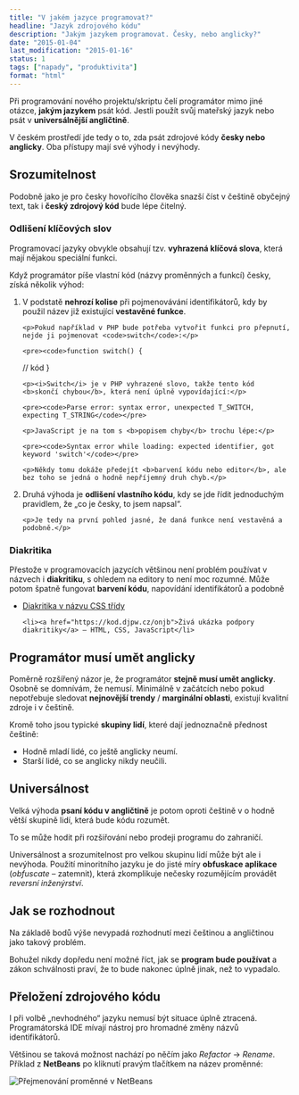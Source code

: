 ```yaml
---
title: "V jakém jazyce programovat?"
headline: "Jazyk zdrojového kódu"
description: "Jakým jazykem programovat. Česky, nebo anglicky?"
date: "2015-01-04"
last_modification: "2015-01-16"
status: 1
tags: ["napady", "produktivita"]
format: "html"
---
```


<p>Při programování nového projektu/skriptu čelí programátor mimo jiné otázce, <b>jakým jazykem</b> psát kód. Jestli použít svůj mateřský jazyk nebo psát v <b>universálnější angličtině</b>.</p>

<p>V českém prostředí jde tedy o to, zda psát zdrojové kódy <b>česky nebo anglicky</b>. Oba přístupy mají své výhody i nevýhody.</p>


<h2 id="srozumitelnost">Srozumitelnost</h2>

<p>Podobně jako je pro česky hovořícího člověka snazší číst v češtině obyčejný text, tak i <b>český zdrojový kód</b> bude lépe čitelný.</p>



<h3 id="klicova-slova">Odlišení klíčových slov</h3>

<p>Programovací jazyky obvykle obsahují tzv. <b>vyhrazená klíčová slova</b>, která mají nějakou speciální funkci.</p>

<p>Když programátor píše vlastní kód (názvy proměnných a funkcí) česky, získá několik výhod:</p>

<ol>
  <li>
    <p>V podstatě <b>nehrozí kolise</b> při pojmenovávání identifikátorů, kdy by použil název již existující <b>vestavěné funkce</b>.</p>
    
    <p>Pokud například v PHP bude potřeba vytvořit funkci pro přepnutí, nejde ji pojmenovat <code>switch</code>:</p>
    
    <pre><code>function switch() {
  // kód
}</code></pre>
    
    <p><i>Switch</i> je v PHP vyhrazené slovo, takže tento kód <b>skončí chybou</b>, která není úplně vypovídající:</p>
    
    <pre><code>Parse error: syntax error, unexpected T_SWITCH, expecting T_STRING</code></pre>
    
    <p>JavaScript je na tom s <b>popisem chyby</b> trochu lépe:</p>
    
    <pre><code>Syntax error while loading: expected identifier, got keyword 'switch'</code></pre>
    
    <p>Někdy tomu dokáže předejít <b>barvení kódu nebo editor</b>, ale bez toho se jedná o hodně nepříjemný druh chyb.</p>
  </li>
  
  
  <li>
    <p>Druhá výhoda je <b>odlišení vlastního kódu</b>, kdy se jde řídit jednoduchým pravidlem, že „co je česky, to jsem napsal“.</p>
    
    <p>Je tedy na první pohled jasné, že daná funkce není vestavěná a podobně.</p>
  </li>
</ol>


<h3 id="diakritika">Diakritika</h3>

<p>Přestože v programovacích jazycích většinou není problém používat v názvech i <b>diakritiku</b>, s ohledem na editory to není moc rozumné. Může potom špatně fungovat <b>barvení kódu</b>, napovídání identifikátorů a podobně</p>

<div class="internal-content">
  <ul>
    <li><a href="/zvlastni-znaky-class">Diakritika v názvu CSS třídy</a></li>
    
    <li><a href="https://kod.djpw.cz/onjb">Živá ukázka podpory diakritiky</a> – HTML, CSS, JavaScript</li>
  </ul>
</div>

<h2 id="musi-umet">Programátor musí umět anglicky</h2>

<p>Poměrně rozšířený názor je, že programátor <b>stejně musí umět anglicky</b>. Osobně se domnívám, že nemusí. Minimálně v začátcích nebo pokud nepotřebuje sledovat <b>nejnovější trendy</b> / <b>marginální oblasti</b>, existují kvalitní zdroje i v češtině.</p>

<p>Kromě toho jsou typické <b>skupiny lidí</b>, které dají jednoznačně přednost češtině:</p>

<ul>
  <li>Hodně mladí lidé, co ještě anglicky neumí.</li>
  
  <li>Starší lidé, co se anglicky nikdy neučili.</li>
</ul>



<h2 id="universalnost">Universálnost</h2>

<p>Velká výhoda <b>psaní kódu v angličtině</b> je potom oproti češtině v o hodně větší skupině lidí, která bude kódu rozumět.</p>

<p>To se může hodit při rozšiřování nebo prodeji programu do zahraničí.</p>

<p>Universálnost a srozumitelnost pro velkou skupinu lidí může být ale i nevýhoda. Použití minoritního jazyku je do jisté míry <b>obfuskace aplikace</b> (<i>obfuscate</i> – zatemnit), která zkomplikuje nečesky rozumějícím provádět <i>reversní inženýrství</i>.</p>





<h2 id="rozhodovani">Jak se rozhodnout</h2>

<p>Na základě bodů výše nevypadá rozhodnutí mezi češtinou a angličtinou jako takový problém.</p>

<p>Bohužel nikdy dopředu není možné říct, jak se <b>program bude používat</b> a zákon schválnosti praví, že to bude nakonec úplně jinak, než to vypadalo.</p>





<h2 id="preklad">Přeložení zdrojového kódu</h2>

<p>I při volbě „nevhodného“ jazyku nemusí být situace úplně ztracená. Programátorská IDE mívají nástroj pro hromadné změny názvů identifikátorů.</p>

<p>Většinou se taková možnost nachází po něčím jako <i>Refactor</i> → <i>Rename</i>. Příklad z <b>NetBeans</b> po kliknutí pravým tlačítkem na název proměnné:</p>

<p><img src="/files/jazyk-kodu/prejmenovani.png" alt="Přejmenování proměnné v NetBeans" class="border"></p>








